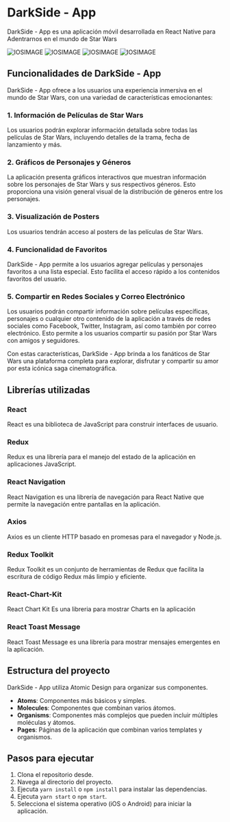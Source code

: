 # DarkSide - App

DarkSide - App es una aplicación móvil desarrollada en React Native para Adentrarnos en el mundo de Star Wars

![IOSIMAGE](./mocks/1.png)
![IOSIMAGE](./mocks/2.png)
![IOSIMAGE](./mocks/3.png)
![IOSIMAGE](./mocks/4.png)

## Funcionalidades de DarkSide - App

DarkSide - App ofrece a los usuarios una experiencia inmersiva en el mundo de Star Wars, con una variedad de características emocionantes:

### 1. Información de Películas de Star Wars
Los usuarios podrán explorar información detallada sobre todas las películas de Star Wars, incluyendo detalles de la trama, fecha de lanzamiento y más.

### 2. Gráficos de Personajes y Géneros
La aplicación presenta gráficos interactivos que muestran información sobre los personajes de Star Wars y sus respectivos géneros. Esto proporciona una visión general visual de la distribución de géneros entre los personajes.

### 3. Visualización de Posters
Los usuarios tendrán acceso al posters de las películas de Star Wars. 

### 4. Funcionalidad de Favoritos
DarkSide - App permite a los usuarios agregar películas y personajes favoritos a una lista especial. Esto facilita el acceso rápido a los contenidos favoritos del usuario.

### 5. Compartir en Redes Sociales y Correo Electrónico
Los usuarios podrán compartir información sobre películas específicas, personajes o cualquier otro contenido de la aplicación a través de redes sociales como Facebook, Twitter, Instagram, así como también por correo electrónico. Esto permite a los usuarios compartir su pasión por Star Wars con amigos y seguidores.

Con estas características, DarkSide - App brinda a los fanáticos de Star Wars una plataforma completa para explorar, disfrutar y compartir su amor por esta icónica saga cinematográfica.

## Librerías utilizadas

### React
React es una biblioteca de JavaScript para construir interfaces de usuario.

### Redux
Redux es una librería para el manejo del estado de la aplicación en aplicaciones JavaScript.

### React Navigation
React Navigation es una librería de navegación para React Native que permite la navegación entre pantallas en la aplicación.

### Axios
Axios es un cliente HTTP basado en promesas para el navegador y Node.js.

### Redux Toolkit
Redux Toolkit es un conjunto de herramientas de Redux que facilita la escritura de código Redux más limpio y eficiente.

### React-Chart-Kit
React Chart Kit Es una libreria para mostrar Charts en la aplicación

### React Toast Message
React Toast Message es una librería para mostrar mensajes emergentes en la aplicación.

## Estructura del proyecto

DarkSide - App utiliza Atomic Design para organizar sus componentes.

- **Atoms**: Componentes más básicos y simples.
- **Molecules**: Componentes que combinan varios átomos.
- **Organisms**: Componentes más complejos que pueden incluir múltiples moléculas y átomos.
- **Pages**: Páginas de la aplicación que combinan varios templates y organismos.

## Pasos para ejecutar

1. Clona el repositorio desde.
2. Navega al directorio del proyecto.
3. Ejecuta `yarn install` o `npm install` para instalar las dependencias.
4. Ejecuta `yarn start` o `npm start`.
5. Selecciona el sistema operativo (iOS o Android) para iniciar la aplicación.

